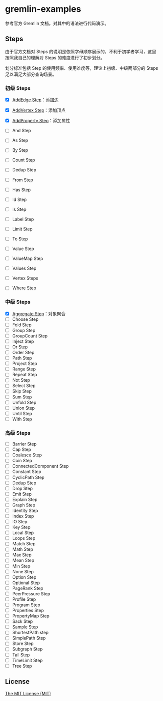 # gremlin-examples

参考官方 Gremlin 文档，对其中的语法进行代码演示。

## Steps

由于官方文档对 Steps 的说明是依照字母顺序展示的，不利于初学者学习，这里按照我自己的理解对 Steps 的难度进行了初步划分。

划分标准包括 Step 的使用频率、使用难度等，理论上初级、中级两部分的 Steps 足以满足大部分查询场景。

### 初级 Steps

- [x] [AddEdge Step](./steps/AddEdge)：添加边
- [x] [AddVertex Step](./steps/AddVertex)：添加顶点
- [x] [AddProperty Step](./steps/AddProperty)：添加属性
- [ ] And Step
- [ ] As Step
- [ ] By Step
- [ ] Count Step
- [ ] Dedup Step
- [ ] From Step
- [ ] Has Step
- [ ] Id Step
- [ ] Is Step
- [ ] Label Step
- [ ] Limit Step
- [ ] To Step
- [ ] Value Step
- [ ] ValueMap Step
- [ ] Values Step
- [ ] Vertex Steps
- [ ] Where Step


### 中级 Steps

- [x] [Aggregate Step](./steps/Aggregate)：对象聚合
- [ ] Choose Step
- [ ] Fold Step
- [ ] Group Step
- [ ] GroupCount Step
- [ ] Inject Step
- [ ] Or Step
- [ ] Order Step
- [ ] Path Step
- [ ] Project Step
- [ ] Range Step
- [ ] Repeat Step
- [ ] Not Step
- [ ] Select Step
- [ ] Skip Step
- [ ] Sum Step
- [ ] Unfold Step
- [ ] Union Step
- [ ] Until Step
- [ ] With Step

### 高级 Steps

- [ ] Barrier Step
- [ ] Cap Step
- [ ] Coalesce Step
- [ ] Coin Step
- [ ] ConnectedComponent Step
- [ ] Constant Step
- [ ] CyclicPath Step
- [ ] Dedup Step
- [ ] Drop Step
- [ ] Emit Step
- [ ] Explain Step
- [ ] Graph Step
- [ ] Identity Step
- [ ] Index Step
- [ ] IO Step
- [ ] Key Step
- [ ] Local Step
- [ ] Loops Step
- [ ] Match Step
- [ ] Math Step
- [ ] Max Step
- [ ] Mean Step
- [ ] Min Step
- [ ] None Step
- [ ] Option Step
- [ ] Optional Step
- [ ] PageRank Step
- [ ] PeerPressure Step
- [ ] Profile Step
- [ ] Program Step
- [ ] Properties Step
- [ ] PropertyMap Step
- [ ] Sack Step
- [ ] Sample Step
- [ ] ShortestPath step
- [ ] SimplePath Step
- [ ] Store Step
- [ ] Subgraph Step
- [ ] Tail Step
- [ ] TimeLimit Step
- [ ] Tree Step

## License

[The MIT License (MIT)](./LICENSE)